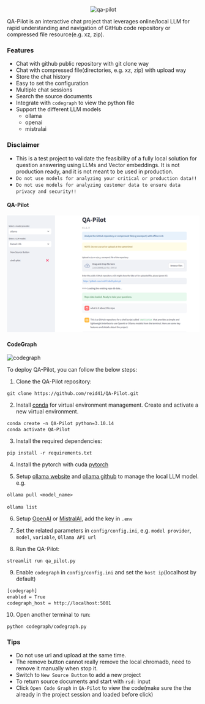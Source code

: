 <p align="center">
  <img src="https://github.com/reid41/QA-Pilot/assets/25558653/4b45b525-5fac-4a3c-94e9-46364bdb36c3" alt="qa-pilot">
</p>

QA-Pilot is an interactive chat project that leverages online/local LLM for rapid understanding and navigation of GitHub code repository or compressed file resource(e.g. xz, zip).

### Features

* Chat with github public repository with git clone way
* Chat with compressed file(directories, e.g. xz, zip) with upload way
* Store the chat history 
* Easy to set the configuration
* Multiple chat sessions
* Search the source documents
* Integrate with `codegraph` to view the python file
* Support the different LLM models
    * ollama
    * openai
    * mistralai

### Disclaimer

* This is a test project to validate the feasibility of a fully local solution for question answering using LLMs and Vector embeddings. It is not production ready, and it is not meant to be used in production. 
* `Do not use models for analyzing your critical or production data!!`
* `Do not use models for analyzing customer data to ensure data privacy and security!!`

#### QA-Pilot
![Image Alt text](/images/qa_pilot1.jpg)

#### CodeGraph
![codegraph](https://github.com/reid41/QA-Pilot/assets/25558653/d06b8946-12be-46f3-b137-a1a237192b4a)


To deploy QA-Pilot, you can follow the below steps:

1. Clone the QA-Pilot repository:

```shell
git clone https://github.com/reid41/QA-Pilot.git
```

2. Install [conda](https://www.anaconda.com/download) for virtual environment management. Create and activate a new virtual environment.

```shell
conda create -n QA-Pilot python=3.10.14
conda activate QA-Pilot
```


3. Install the required dependencies:

```shell
pip install -r requirements.txt
```

4. Install the pytorch with cuda [pytorch](https://pytorch.org/get-started/locally/)


5. Setup [ollama website](https://ollama.com/) and [ollama github](https://github.com/ollama/ollama) to manage the local LLM model. 
e.g.

```shell
ollama pull <model_name>

ollama list
```

6. Setup [OpenAI](https://platform.openai.com/docs/overview) or [MistralAI](https://docs.mistral.ai/), add the key in `.env`

7. Set the related parameters in `config/config.ini`, e.g. `model provider`, `model`, `variable`, `Ollama API url`

8. Run the QA-Pilot:

```shell
streamlit run qa_pilot.py
```

9. Enable `codegraph` in `config/config.ini` and set the `host ip`(localhost by default)

```shell
[codegraph]
enabled = True
codegraph_host = http://localhost:5001
```

10. Open another terminal to run:

```shell
python codegraph/codegraph.py
```

### Tips
* Do not use url and upload at the same time.
* The remove button cannot really remove the local chromadb, need to remove it manually when stop it.
* Switch to `New Source Button` to add a new project
* To return source documents and start with `rsd:` input
* Click `Open Code Graph` in `QA-Pilot` to view the code(make sure the the already in the project session and loaded before click)

